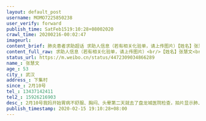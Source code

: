 ```yaml
---
layout: default_post
username: MOMO7225850238
user_verify: forward
publish_time: SatFeb1519:10:28+08002020
crawl_time: 20200216-00:02:47
imageurl: 
content_brief: 肺炎患者求助超话 求助人信息（若有相关化验单，请上传图片）【姓名】张慧文【年龄】53【所在城市】武汉【所在小区、社区】下集村【患病时间】2月10号【联系方式】13437142411【其他紧急联系人】15926216903【病情描述】 2月10号我妈开始胃病不舒服、胸闷、头晕第二天就去了盘龙城医院检查 ...全文
content_full_raw: 求助人信息（若有相关化验单，请上传图片）<br/>【姓名】张慧文<br/>【年龄】53<br/>【所在城市】武汉<br/>【所在小区、社区】下集村<br/>【患病时间】2月10号<br/>【联系方式】13437142411<br/>【其他紧急联系人】15926216903<br/>【病情描述】2月10号我妈开始胃病不舒服、胸闷、头晕第二天就去了盘龙城医院检查，拍片显示肺上有点炎症就被送到酒店隔离了，在隔离点病情越来越严重，她去年就做了胃病手术，免疫力也不好，她还有心脏病和高血压，现在她只能喝我给她买的冲剂，昨天晚上她的病情突然恶化整晚不能睡，头晕，呼吸困难，拉肚子，全身疼，四肢无力，吃什么吐什么，打电话救护车来了说没有核酸检测结果，不能收院治疗，核酸我妈妈2月13号就做了，但是但现在都没有拿到结果。昨天晚上打电话给领导，领导说：‘医生马上就到。’结果一直没来，而且我妈她们那边的中药已经两天没有发了，也没有医生查看，就一个人在酒店房间，也没人照顾，我妈她说她昨天差点过去了，作为女儿我感觉很无力，在这个紧要关头，我和爸爸也被隔离在酒店，我什么也帮不了她，而且医院的医生说她的药自己喝完了病情严重了就去复查，可是隔离点的医生不同意，就不能去。希望看到的好心人给予帮助，谢谢。<adata-url="http://t.cn/R2WxQOQ"href="http://weibo.com/p/1001018008642010000000000"data-hide=""><spanclass='url-icon'><imgstyle='width:1rem;height:1rem'src='https://h5.sinaimg.cn/upload/2015/09/25/3/timeline_card_small_location_default.png'></span><spanclass="surl-text">武汉</span></a>
status_url: https://m.weibo.cn/status/4472309034866289
name_: 张慧文
age_: 53
city_: 武汉
address_: 下集村
since_: 2月10号
tel_: 13437142411
tel2_: 15926216903
desc_: 2月10号我妈开始胃病不舒服、胸闷、头晕第二天就去了盘龙城医院检查，拍片显示肺上有点炎症就被送到酒店隔离了，在隔离点病情越来越严重，她去年就做了胃病手术，免疫力也不好，她还有心脏病和高血压，现在她只能喝我给她买的冲剂，昨天晚上她的病情突然恶化整晚不能睡，头晕，呼吸困难，拉肚子，全身疼，四肢无力，吃什么吐什么，打电话救护车来了说没有核酸检测结果，不能收院治疗，核酸我妈妈2月13号就做了，但是但现在都没有拿到结果。昨天晚上打电话给领导，领导说‘医生马上就到。’结果一直没来，而且我妈她们那边的中药已经两天没有发了，也没有医生查看，就一个人在酒店房间，也没人照顾，我妈她说她昨天差点过去了，作为女儿我感觉很无力，在这个紧要关头，我和爸爸也被隔离在酒店，我什么也帮不了她，而且医院的医生说她的药自己喝完了病情严重了就去复查，可是隔离点的医生不同意，就不能去。希望看到的好心人给予帮助，谢谢。<adata-url="http//t.cn/R2WxQOQ"href="http//weibo.com/p/1001018008642010000000000"data-hide=""><spanclass='url-icon'><imgstyle='width1rem;height1rem'src='https//h5.sinaimg.cn/upload/2015/09/25/3/timeline_card_small_location_default.png'></span><spanclass="surl-text">武汉</span></a>
publish_timestamp: 2020-02-15 19:10:28+08:00
---
```

